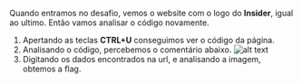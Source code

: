 Quando entramos no desafio, vemos o website com o logo do **Insider**, igual ao ultimo.
Então vamos analisar o código novamente.
1. Apertando as teclas **CTRL+U** conseguimos ver o código da página.
2. Analisando o código, percebemos o comentário abaixo.
![alt text](https://raw.githubusercontent.com/insidersec/ctf_writeups/master/img/web1.png)
3. Digitando os dados encontrados na url, e analisando a imagem, obtemos a flag.
